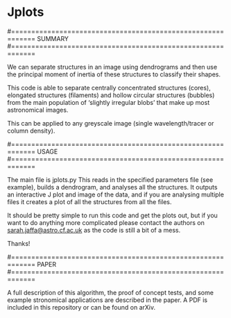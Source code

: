 # Jplots

#============================================================
SUMMARY
#============================================================


We can separate structures in an image using dendrograms
and then use the principal moment of inertia of these structures to
classify their shapes.

This code is able to separate centrally concentrated structures
(cores), elongated structures (filaments) and hollow circular
structures (bubbles) from the main population of ‘slightly
irregular blobs’ that make up most astronomical images.

This can be applied to any greyscale image (single
wavelength/tracer or column density).


#============================================================
USAGE
#============================================================

The main file is jplots.py
This reads in the specified parameters file (see example), 
builds a dendrogram, and analyses all the structures. It outputs
an interactive J plot and image of the data, and if you are 
analysing multiple files it creates a plot of all the structures 
from all the files.

It should be pretty simple to run this code and get the plots 
out, but if you want to do anything more complicated please
contact the authors on sarah.jaffa@astro.cf.ac.uk as the
code is still a bit of a mess.

Thanks!


#============================================================
PAPER
#============================================================

A full description of this algorithm, the proof of concept 
tests, and some example stronomical applications are described 
in the paper. A PDF is included in this repository or can be 
found on arXiv.
